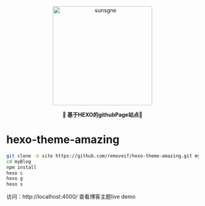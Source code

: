 <div align="center" style="border-radius: 50px">
    <img width="260px"  src="https://cdn.sunsgne.top/logo-i.png" alt="sunsgne">
</div>


**<p align="center">🐬 基于HEXO的githubPage站点🐬</p>**

<div align="center">


</div>



# hexo-theme-amazing
```bash
git clone -b site https://github.com/removeif/hexo-theme-amazing.git myBlog 
cd myBlog 
npm install 
hexo c 
hexo g 
hexo s 
```
访问：http://localhost:4000/ 查看博客主题live demo
